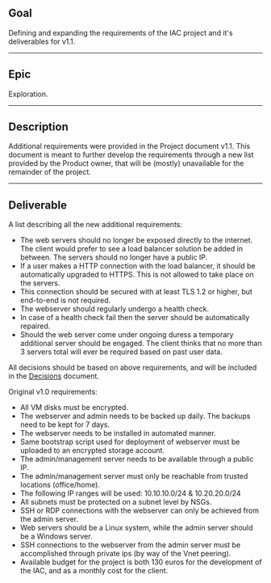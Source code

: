 ## Goal
Defining and expanding the requirements of the IAC project and it's deliverables for v1.1.

---
## Epic
Exploration.

---
## Description
Additional requirements were provided in the Project document v1.1. 
This document is meant to further develop the requirements through a new list provided by the Product owner, that will be (mostly) unavailable for the remainder of the project.

---
## Deliverable
A list describing all the new additional requirements:
-   The web servers should no longer be exposed directly to the internet. The client would prefer to see a load balancer solution be added in between. The servers should no longer have a public IP.
-   If a user makes a HTTP connection with the load balancer, it should be automatically upgraded to HTTPS. This is not allowed to take place on the servers.
-   This connection should be secured with at least TLS 1.2 or higher, but end-to-end is not required.
-   The webserver should regularly undergo a health check.
-   In case of a health check fail then the server should be automatically repaired.
-   Should the web server come under ongoing duress a temporary additional server should be engaged. The client thinks that no more than 3 servers total will ever be required based on past user data.


All decisions should be based on above requirements, and will be included in the [Decisions](../../Documentation/Implementation/Decisions.md) document.

Original v1.0 requirements:  
-   All VM disks must be encrypted.
-   The webserver and admin needs to be backed up daily. The backups need to be kept
    for 7 days.
-   The webserver needs to be installed in automated manner.
-   Same bootstrap script used for deployment of webserver must be uploaded to an 
    encrypted storage account.
-   The admin/management server needs to be available through a public IP.
-   The admin/management server must only be reachable from trusted locations 
    (office/home).
-   The following IP ranges will be used: 10.10.10.0/24 & 10.20.20.0/24
-   All subnets must be protected on a subnet level by NSGs.
-   SSH or RDP connections with the webserver can only be achieved from the admin server.
-   Web servers should be a Linux system, while the admin server should be a Windows server.
-   SSH connections to the webserver from the admin server must be accomplished through
    private ips (by way of the Vnet peering).
-   Available budget for the project is both 130 euros for the development of the IAC, and 
    as a monthly cost for the client.
 